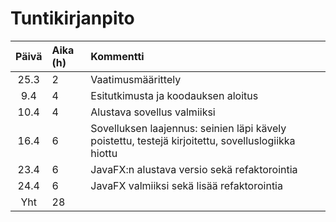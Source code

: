 # Tuntikirjanpito

| Päivä | Aika (h) | Kommentti  |
| :----:|:-----| :-----|
| 25.3 | 2    | Vaatimusmäärittely |
| 9.4 | 4    | Esitutkimusta ja koodauksen aloitus |
| 10.4 | 4    | Alustava sovellus valmiiksi |
| 16.4 | 6    | Sovelluksen laajennus: seinien läpi kävely poistettu, testejä kirjoitettu, sovelluslogiikka hiottu |
| 23.4 | 6    | JavaFX:n alustava versio sekä refaktorointia |
| 24.4 | 6    | JavaFX valmiiksi sekä lisää refaktorointia |
| Yht | 28    |  |
